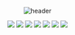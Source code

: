 <div align="center">
 
![header](https://capsule-render.vercel.app/api?type=cylinder&color=F6CED8&height=150&section=header&text=thdalswl1013&fontColor=ffffff&fontSize=70&animation=fadeIn&fontAlignY=55)

 <a href="https://github.com/thdalswl1013/study" target="_blank"><img src="https://img.shields.io/badge/Python-E3CEF6?style=flat&logo=Python&logoColor=white"/></a> 
  <a href="https://github.com/thdalswl1013/planner_java" target="_blank"><img src="https://img.shields.io/badge/Java-CECEF6?style=flat&logo=Python&logoColor=white"/></a> 
   <a href="https://github.com/thdalswl1013/riscv_Linux" target="_blank"><img src="https://img.shields.io/badge/C-CEE3F6?style=flat&logo=Python&logoColor=white"/></a>
   <a href="https://github.com/thdalswl1013/HIM" target="_blank"><img src="https://img.shields.io/badge/HTML-F6CEEC?style=flat&logo=Python&logoColor=white"/></a> 
   <a href="https://github.com/thdalswl1013/HIM" target="_blank"><img src="https://img.shields.io/badge/CSS-CEF6D8?style=flat&logo=Python&logoColor=white"/></a> 
   <a href="https://github.com/thdalswl1013/web_study" target="_blank"><img src="https://img.shields.io/badge/JavaScript-F3E2A9?style=flat&logo=Python&logoColor=white"/></a> 
   <a href="https://github.com/thdalswl1013/nagne_kotlin" target="_blank"><img src="https://img.shields.io/badge/Kotlin-F6CECE?style=flat&logo=Python&logoColor=white"/></a>
</div>

